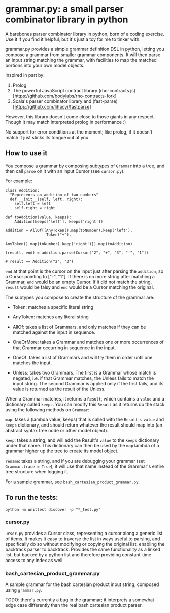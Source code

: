 # grammar.py: a small parser combinator library in python

A barebones parser combinator library in python, born of a coding exercise.
Use it if you find it helpful, but it's just a toy for me to tinker with.  

grammar.py provides a simple grammar definition DSL in python, letting you compose a grammar
from smaller grammar components.  It will then parse an input string matching
the grammar, with facilities to map the matched portions into your own model objects.

Inspired in part by:
1. Prolog
2. The powerful JavaScript contract library (rho-contracts.js)[https://github.com/bodylabs/rho-contracts-fork]
3. Scala's parser combinator library and (fast-parse)[https://github.com/lihaoyi/fastparse]

However, this library doesn't come close to those giants in any respect.
Though it may match interpreted prolog in performance :)

No support for error conditions at the moment; like prolog, if it doesn't match it just
sticks its tongue out at you.

## How to use it
    
You compose a grammar by composing subtypes of `Grammar` into a tree,
and then call `parse` on it with an input Cursor (see `cursor.py`).

For example:

```
class Addition:
  "Represents an addition of two numbers"
  def __init__(self, left, right):
    self.left = left
    self.right = right
    
def toAddition(value, keeps):
    Addition(keeps['left'], keeps['right'])
    
addition = AllOf([AnyToken().map(toNumber).keep('left'), 
                  Token("+"), 
                  AnyToken().map(toNumber).keep('right')]).map(toAddition)

(result, end) = addition.parse(Cursor["2", "+", "3", "-", "1"])

# result == Addition("2", "3")
```
   
`end` at that point is the cursor on the input just after parsing the `addition`, so
a Cursor pointing to ["-", "1"]. If there is no more string after matching
a Grammar, `end` would be an empty Cursor.  If it did not match the string,
`result` would be falsy and `end` would be a Cursor matching the original.

The subtypes you compose to create the structure of the grammar are:

- Token: matches a specific literal string

- AnyToken: matches any literal string

- AllOf: takes a list of Grammars, and only matches if they can be matched
      against the input in sequence.

- OneOrMore: takes a Grammar and matches one or more occurrences of that Grammar
      occurring in sequence in the input.

- OneOf: takes a list of Grammars and will try them in order until one
      matches the input.

- Unless: takes two Grammars.  The first is a Grammar whose match is negated, i.e.
if that Grammar matches, the Unless fails to match the input string.  The
second Grammar is applied only if the first fails, and its value is returned
as the result of the Unless.

When a Grammar matches, it returns a `Result`, which contains a `value`
and a dictionary called `keeps`.  You can modify this `Result` as it
returns up the stack using the following methods on `Grammar`:

`map`: takes a (lambda value, keeps) that is called with the `Result's` `value`
and `keeps` dictionary, and should return whatever the result should map into
(an abstract syntax tree node or other model object).

`keep`: takes a string, and will add the Result's `value` to the `keeps`
dictionary under that name.  This dictionary can then be used by the `map`
lambda of a grammar higher up the tree to create its model object.

`rename`: takes a string, and if you are debugging your grammar 
(set `Grammar.trace = True`), it will use that name instead of the 
Grammar's entire tree structure when logging it.    

For a sample grammar, see `bash_cartesian_product_grammar.py`.

## To run the tests:

```
python -m unittest discover -p "*_test.py" 
```

### cursor.py

`ursor.py` provides a Cursor class, representing a cursor along a generic list of items. 
It makes it easy to traverse the list in ways useful to parsing, and specifically do so
without modifying or copying the original list, enabling the backtrack parser 
to backtrack.  Provides the same functionality as a linked list, but backed by 
a python list and therefore providing constant-time access to any index as well.

### bash_cartesian_product_grammar.py

A sample grammar for the bash cartesian product input string, 
composed using `grammar.py`.

TODO: there's currently a bug in the grammar; it interprets a somewhat edge case
differently than the real bash cartesian product parser.








